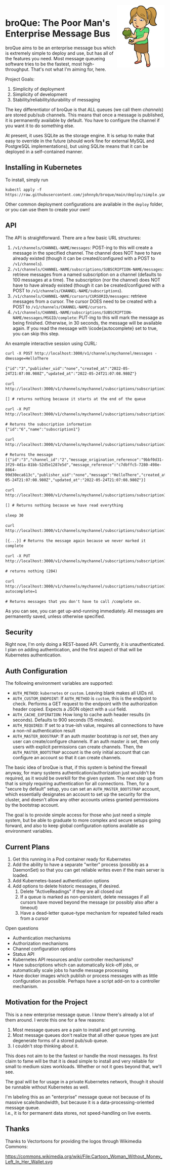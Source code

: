 <img src="docs/images/logos/Cartoon_Woman_Without_Money_Left_In_Her_Wallet.svg?raw=true" width="30%" align="right" />

# broQue: The Poor Man's Enterprise Message Bus

broQue aims to be an enterprise message bus which is extremely simple to deploy and use, but has all of the features you need.
Most message queueing software tries to be the fastest, most high-throughput.
That's not what I'm aiming for, here.

Project Goals:
1. Simplicity of deployment
2. Simplicity of development
3. Stability/reliability/durability of messaging

The key differentiator of broQue is that ALL queues (we call them *channels*) are stored pub/sub channels.
This means that once a message is published, it is permanently available by default.
You have to configure the channel if you want it to do something else.

At present, it uses SQLite as the storage engine.
It is setup to make that easy to override in the future (should work fine for external MySQL and PostgreSQL implementations), but using SQLite means that it can be deployed in a self-contained manner.

## Installing in Kubernetes

To install, simply run

```
kubectl apply -f https://raw.githubusercontent.com/johnnyb/broque/main/deploy/simple.yaml
```

Other common deployment configurations are available in the `deploy` folder, or you can use them to create your own!

## API

The API is straightforward.
There are a few basic URL structures:

1. `/v1/channels/CHANNEL-NAME/messages`: POST-ing to this will create a message in the specified channel.  The channel does NOT have to have already existed (though it can be created/configured with a POST to `/v1/channels`).
2. `/v1/channels/CHANNEL-NAME/subscriptions/SUBSCRIPTION-NAME/messages`: retrieve messages from a named subscription on a channel (defaults to 100 messages at a time).  The subscription (nor the channel) does NOT have to have already existed (though it can be created/configured with a POST to `/v1/channels/CHANNEL-NAME/subscriptions`).
3. `/v1/channels/CHANNEL-NAME/cursors/CURSORID/messages`: retrieve messages from a cursor.  The cursor DOES need to be created with a POST to `/v1/channels/CHANNEL-NAME/cursors`.  
4. `/v1/channels/CHANNEL-NAME/subscriptions/SUBSCRIPTION-NAME/messages/MSGID/complete`: PUT-ing to this will mark the message as being finished.  Otherwise, in 30 seconds, the message will be available again.  If you read the message with \icode{autocomplete} set to true, you can skip this step.

An example interactive session using CURL:

```
curl -X POST http://localhost:3000/v1/channels/mychannel/messages -dmessage=HelloThere

{"id":"3","publisher_uid":"none","created_at":"2022-05-24T21:07:08.980Z","updated_at":"2022-05-24T21:07:08.980Z"}

curl http://localhost:3000/v1/channels/mychannel/subscriptions/subscription1/messages

[] # returns nothing because it starts at the end of the queue

curl -X PUT http://localhost:3000/v1/channels/mychannel/subscriptions/subscription1/reset

# Returns the subscription information
{"id":"6","name":"subscription1"}

curl http://localhost:3000/v1/channels/mychannel/subscriptions/subscription1/messages

# Returns the message
[{"id":"3","channel_id":"2","message_origination_reference":"9bbf0d31-3f29-4d1a-81bb-52d5e1287e5d","message_reference":"c7dbffc5-7280-498e-8864-99d30eca613c","publisher_uid":"none","message":"HelloThere","created_at":"2022-05-24T21:07:08.980Z","updated_at":"2022-05-24T21:07:08.980Z"}]

curl http://localhost:3000/v1/channels/mychannel/subscriptions/subscription1/messages

[] # Returns nothing because we have read everything

sleep 30

curl http://localhost:3000/v1/channels/mychannel/subscriptions/subscription1/messages

[{...}] # Returns the message again because we never marked it complete

curl -X PUT http://localhost:3000/v1/channels/mychannel/subscriptions/subscription1/messages/MSGID/complete

# returns nothing (204)

curl http://localhost:3000/v1/channels/mychannel/subscriptions/subscription1/messages?autocomplete=1

# Returns messages that you don't have to call /complete on.

```

As you can see, you can get up-and-running immediately.
All messages are permanently saved, unless otherwise specified.

## Security

Right now, I'm only doing a REST-based API.
Currently, it is unauthenticated.
I plan on adding authentication, and the first aspect of that will be Kubernetes authentication.

## Auth Configuration

The following environment variables are supported:

* `AUTH_METHOD`: `kubernetes` or `custom`.  Leaving blank makes all UIDs nil.
* `AUTH_CUSTOM_ENDPOINT`: If `AUTH_METHOD` is `custom`, this is the endpoint to check.  Performs a GET request to the endpoint with the authorization header copied.  Expects a JSON object with a `uid` field.
* `AUTH_CACHE_EXPIRATION`: How long to cache auth header results (in seconds).  Defaults to 900 seconds (15 minutes).
* `AUTH_REQUIRED`: If set to a true-ish value, requires all connections to have a non-nil authentication result
* `AUTH_MASTER_BOOSTRAP`: If an auth master bootstrap is *not* set, then any user can create/configure channels.  If an auth master *is* set, then only users with explicit permissions can create channels.  Then, the `AUTH_MASTER_BOOTSTRAP` account is the only initial account that can configure an account so that it can create channels.

The basic idea of broQue is that, if this system is behind the firewall anyway, for many systems authentication/authorization just wouldn't be required, as it would be overkill for the given system.
The next step up from that is simply requiring authentication for all connections.
Then, for a "secure by default" setup, you can set an `AUTH_MASTER_BOOTSTRAP` account, which essentially designates an account to set up the security for the cluster, and doesn't allow any other accounts unless granted permissions by the bootstrap account.

The goal is to provide simple access for those who just need a simple system, but be able to graduate to more complex and secure setups going forward, and also to keep global configuration options available as environment variables.

## Current Plans

1. Get this running in a Pod container ready for Kubernetes
2. Add the ability to have a separate "writer" process (possibly as a DaemonSet) so that you can get reliable writes even if the main server is loaded.
3. Add Kubernetes-based authentication options
4. Add options to delete historic messages, if desired.
   1. Delete "ActiveReadings" if they are all closed out
   2. If a queue is marked as non-persistent, delete messages if all cursors have moved beyond the message (or possibly also after a timeout)
   3. Have a dead-letter queue-type mechanism for repeated failed reads from a cursor

Open questions

* Authentication mechanisms
* Authorization mechanisms
* Channel configuration options
* Status API
* Kubernetes API resources and/or controller mechanisms?
* Have subscriptions which can automatically kick-off jobs, or automatically scale jobs to handle message processing
* Have docker images which publish or process messages with as little configuration as possible.  Perhaps have a script add-on to a controller mechanism.

## Motivation for the Project

This is a new enterprise message queue.
I know there's already a lot of them around.
I wrote this one for a few reasons:

1. Most message queues are a pain to install and get running.
2. Most message queues don't realize that all other queue types are just degenerate forms of a stored pub/sub queue.
3. I couldn't stop thinking about it.

This does not aim to be the fastest or handle the most messages.
Its first claim to fame will be that it is dead simple to install and very reliable for small to medium sizes workloads.
Whether or not it goes beyond that, we'll see.

The goal will be for usage in a private Kubernetes network, though it should be runnable without Kubernetes as well.

I'm labeling this as an "enterprise" message queue not because of its massive scale/bandwidth, but because it is a data-processing-oriented message queue.  
I.e., it is for permanent data stores, not speed-handling on live events.

## Thanks

Thanks to Vectortoons for providing the logos through Wikimedia Commons:

https://commons.wikimedia.org/wiki/File:Cartoon_Woman_Without_Money_Left_In_Her_Wallet.svg
